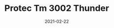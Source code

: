 ---
tags: 
  - "To Market"
  - "Rubber Flooring"
  - "Protec"
title: "Protec Tm 3002 Thunder"
designer: "To Market"
image_primary: "img/AT%20ProTEC%20TM3002%20Thunder.jpg"
href: "https://www.tomkt.com/protec-swatches"
description: "STRAIGHT%20EDGE%20TILE%3A%2038%22%20x%2038%22"
category: "rubber-flooring-protec"
subtitle: ""
manufacturer: "ToMarket"
slug: "/manufacturers/tomarket/rubber-flooring-protec/to-market-protec-tm-3002-thunder"
date: "2021-02-22"
---